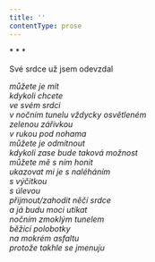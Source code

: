 ```yaml
---
title: ''
contentType: prose
---
```


\* \* \*

Své srdce už jsem odevzdal

_můžete je mít  
kdykoli chcete  
ve svém srdci  
v nočním tunelu vždycky osvětleném  
zelenou zářivkou  
v rukou pod nohama  
můžete je odmítnout  
kdykoli zase bude taková možnost  
můžete mě s ním honit  
ukazovat mi je s naléháním  
s výčitkou  
s úlevou  
přijmout/zahodit něčí srdce  
a já budu moci utíkat  
nočním zmoklým tunelem  
běžící polobotky  
na mokrém asfaltu  
protože takhle se jmenuju_
